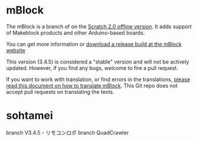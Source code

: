 # mBlock
The mBlock is a branch of on the [Scratch 2.0 offline version](https://github.com/LLK/scratch-flash). It adds support of Makeblock products and other Arduino-based boards.

You can get more information or [download a release build at the mBlock website](http://www.mblock.cc)

This version (3.4.5) is considered a "stable" version and will not be actively updated. However, if you find any bugs, welcome to fire a pull request.

If you want to work with translation, or find errors in the translations, [please read this document on how to translate mBlock](http://www.mblock.cc/posts/note-for-translators). This Git repo does not accept pull requests on translating the texts.

# sohtamei
branch V3.4.5 - リモコンロボ 
branch QuadCrawler
